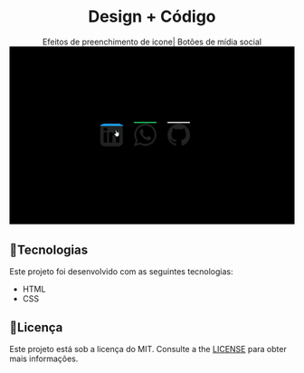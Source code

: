 <h1 align="center">
 Design + Código <br>
</h1>
<p align="center">
Efeitos de preenchimento de icone| Botões de mídia social <br>

<img src="github/efeito.gif" alt="preenchimento" width="750">
</p>

## :rocket:**Tecnologias**
Este projeto foi desenvolvido com as seguintes tecnologias:
*  HTML
*  CSS

## :pencil:**Licença**
Este projeto está sob a licença do MIT. Consulte a the [LICENSE](https://github.com/LuisRobertoAntunes/Efeitos-de-preenchimento-de-icone/blob/LuisRobertoAntunes-Redme.md/LICENSE) para obter mais informações.